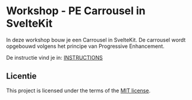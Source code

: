 
# Workshop - PE Carrousel in SvelteKit
<!-- Geef je project een titel en schrijf in één zin wat het is -->

In deze workshop bouw je een Carrousel in SvelteKit. De carrousel wordt opgebouwd volgens het principe van Progressive Enhancement.

De instructie vind je in: [INSTRUCTIONS](https://github.com/fdnd-task/workshop-pe-carrousel-in-sveltekit/blob/main/docs/INSTRUCTIONS.md)


## Licentie

This project is licensed under the terms of the [MIT license](./LICENCE).

